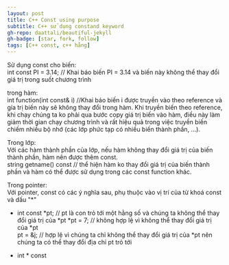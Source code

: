```yaml
---
layout: post
title: C++ Const using purpose
subtitle: C++ sử dụng constand keyword
gh-repo: daattali/beautiful-jekyll
gh-badge: [star, fork, follow]
tags: [C++ const, c++ hằng]
---
```

Sử dụng const cho biến:  
int const PI = 3.14; // Khai báo biến PI = 3.14 và biến này không thể thay đổi giá trị trong suốt chương trình

trong hàm:  
int function(int const& i) //Khai báo biến i được truyền vào theo reference và gía trị biến này sẽ không thay đổi trong hàm. Khi truyền biến theo
reference, khi chạy chúng ta ko phải qua bước copy giá trị biến vào hàm, điều này làm giảm thời gian chạy chương trình và rất hiệu quả trong
việc truyền biến chiếm nhiều bộ nhớ (các lớp phức tạp có nhiều biến thành phần, ...).

Trong lớp:  
Với các hàm thành phần của lớp, nếu hàm không thay đổi giá trị của biến thành phần, hàm nên được thêm const.  
string getname() const // thể hiện hàm ko thay đổi giá trị của biến thành phần và hàm có thể được sử dụng trong các const function khác.

Trong pointer:  
Với pointer, const có các ý nghĩa sau, phụ thuộc vào vị trí của từ khoá const và dấu \"\*\"  

* int const \*pt; // pt là con trỏ tới một hằng số và chúng ta không thể thay đổi giá trị của \*pt
  \*pt = 7; // không hợp lệ vì không thể thay đổi giá trị của \*pt  
  pt = \&j; // hợp lệ vì chúng ta chỉ không thể thay đổi giá trị của \*pt nên chúng ta có thể thay đổi địa chỉ pt trỏ tới
  
* int \* const 
